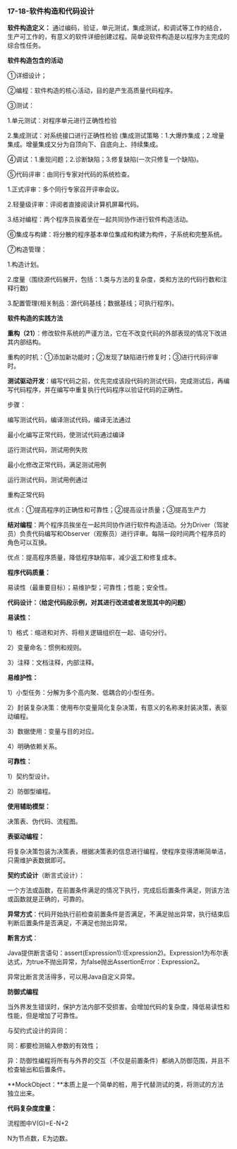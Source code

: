 ### **17-18-软件构造和代码设计**



**软件构造定义：**
通过编码，验证，单元测试，集成测试，和调试等工作的结合，生产可工作的，有意义的软件详细创建过程。简单说软件构造是以程序为主完成的综合性任务。



**软件构造包含的活动**

①详细设计；

②编程：软件构造的核心活动，目的是产生高质量代码程序。

③测试：

1.单元测试：对程序单元进行正确性检验

2.集成测试：对系统接口进行正确性检验 (集成测试策略：1.大爆炸集成；2.增量集成。增量集成又分为自顶向下、自底向上、持续集成。

④调试：1.重现问题；2.诊断缺陷；3.修复缺陷(一次只修复一个缺陷)。

⑤代码评审：由同行专家对代码的系统检查。

1.正式评审：多个同行专家召开评审会议。

2.轻量级评审：评阅者直接阅读计算机屏幕代码。

3.结对编程：两个程序员挨着坐在一起共同协作进行软件构造活动。

⑥集成与构建：将分散的程序基本单位集成和构建为构件，子系统和完整系统。

⑦构造管理：

1.构造计划。

2.度量（围绕源代码展开，包括：1.类与方法的复杂度，类和方法的代码行数和注释行数)

3.配置管理(相关制品：源代码基线；数据基线；可执行程序)。





**软件构造的实践方法**

**重构（21）**：修改软件系统的严谨方法，它在不改变代码的外部表现的情况下改进其内部结构。

重构的时机：①添加新功能时；②发现了缺陷进行修复时；③进行代码评审时。



**测试驱动开发**：编写代码之前，优先完成该段代码的测试代码，完成测试后，再编写代码程序，并在编写中重复执行代码程序以验证代码的正确性。

步骤：

编写测试代码，编译测试代码，编译无法通过

最小化编写正常代码，使测试代码通过编译

运行测试代码，测试用例失败

最小化修改正常代码，满足测试用例

运行测试代码，测试用例通过

重构正常代码

优点：①提高程序的正确性和可靠性；②提高设计质量；③提高生产力



**结对编程**：两个程序员挨坐在一起共同协作进行软件构造活动。分为Driver（驾驶员）负责代码编写和Observer（观察员）进行评审。每隔一段时间两个程序员的角色可以互换。

优点：提高程序质量，降低程序缺陷率，减少返工和修复成本。



**程序代码质量：**

易读性（最重要目标）；易维护型；可靠性；性能；安全性。



**代码设计：（给定代码段示例，对其进行改进或者发现其中的问题）**

**易读性：**

1）格式：缩进和对齐、将相关逻辑组织在一起、语句分行。

2）变量命名：惯例和规则。

3）注释：文档注释，内部注释。

**易维护性：**

1）小型任务：分解为多个高内聚、低耦合的小型任务。

2）封装复杂决策：使用布尔变量简化复杂决策，有意义的名称来封装决策，表驱动编程。

3）数据使用：变量与目的对应。

4）明确依赖关系。

**可靠性：**

1）契约型设计。

2）防御型编程。

**使用辅助模型：**

决策表、伪代码、流程图。 



**表驱动编程：**

将复杂决策包装为决策表，根据决策表的信息进行编程，使程序变得清晰简单洁，只需维护表数据即可。



**契约式设计**（断言式设计）：

一个方法或函数，在前置条件满足的情况下执行，完成后后置条件满足，则该方法或函数就是正确的，可靠的。

**异常方式**：代码开始执行前检查前置条件是否满足，不满足抛出异常，执行结束后判断后置条件是否满足，不满足也抛出异常。

**断言方式**：

Java提供断言语句：assert(Expression1):(Expression2)。Expression1为布尔表达式，为true不抛出异常，为false抛出AssertionError：Expression2。

异常比断言灵活得多，可以用Java自定义异常。



**防御式编程**

当外界发生错误时，保护方法内部不受损害。会增加代码的复杂度，降低易读性和性能，但是增加了可靠性。

与契约式设计的异同：

同：都要检测输入参数的有效性；

异：防御性编程将所有与外界的交互（不仅是前置条件）都纳入防御范围，并且不检查输出和后置条件。



**MockObject：**本质上是一个简单的桩，用于代替测试的类，将测试的方法独立出来。



**代码复杂度度量：**

流程图中V(G)=E-N+2

N为节点数，E为边数。
